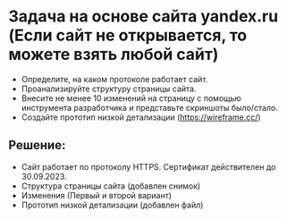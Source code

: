 # Задача на основе сайта yandex.ru (Если сайт не открывается, то можете взять любой сайт)

* Определите, на каком протоколе работает сайт.
* Проанализируйте структуру страницы сайта.
* Внесите не менее 10 изменений на страницу с помощью инструмента разработчика и представьте скриншоты было/стало.
* Создайте прототип низкой детализации (https://wireframe.cc/)


## Решение:

* Сайт работает по протоколу HTTPS. Сертификат действителен до 30.09.2023.
* Структура страницы сайта (добавлен снимок)
* Изменения (Первый и второй вариант)
* Прототип низкой детализации (добавлен файл)